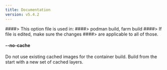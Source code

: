 ```yaml
---
title: Documentation
version: v5.4.2
---
```


####> This option file is used in:
####>   podman build, farm build
####> If file is edited, make sure the changes
####> are applicable to all of those.
#### **--no-cache**

Do not use existing cached images for the container build. Build from the start with a new set of cached layers.

